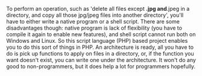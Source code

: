 To perform an operation, such as 'delete all files except **.jpg and**.jpeg in a directory, and copy all those jpg/jpeg files into another directory', you'll have to either write a native program or a shell script. There are some disadvantages though: native program is lack of flexibility (you have to compile it again to enable new features), and shell script cannot run both on Windows and Linux. So this script language (PHP) based project enables you to do this sort of things in PHP. An architecture is ready, all you have to do is pick up functions to apply on files in a directory, or, if the function you want doesn't exist, you can write one under the architecture. It won't do any good to non-programmers, but it does help a lot for programmers hopefully.